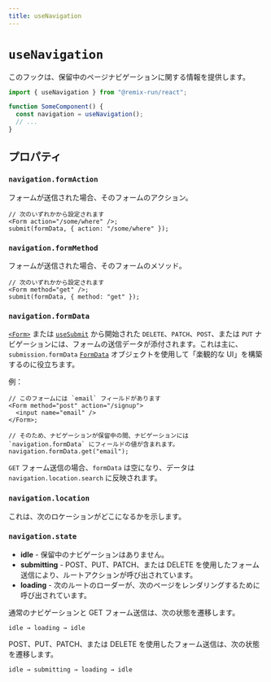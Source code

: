 ```yaml
---
title: useNavigation
---
```


# `useNavigation`

このフックは、保留中のページナビゲーションに関する情報を提供します。

```js
import { useNavigation } from "@remix-run/react";

function SomeComponent() {
  const navigation = useNavigation();
  // ...
}
```

## プロパティ

### `navigation.formAction`

フォームが送信された場合、そのフォームのアクション。

```tsx
// 次のいずれかから設定されます
<Form action="/some/where" />;
submit(formData, { action: "/some/where" });
```

### `navigation.formMethod`

フォームが送信された場合、そのフォームのメソッド。

```tsx
// 次のいずれかから設定されます
<Form method="get" />;
submit(formData, { method: "get" });
```

### `navigation.formData`

[`<Form>`][form-component] または [`useSubmit`][use-submit] から開始された `DELETE`、`PATCH`、`POST`、または `PUT` ナビゲーションには、フォームの送信データが添付されます。これは主に、`submission.formData` [`FormData`][form-data] オブジェクトを使用して「楽観的な UI」を構築するのに役立ちます。

例：

```tsx
// このフォームには `email` フィールドがあります
<Form method="post" action="/signup">
  <input name="email" />
</Form>;

// そのため、ナビゲーションが保留中の間、ナビゲーションには `navigation.formData` にフィールドの値が含まれます。
navigation.formData.get("email");
```

`GET` フォーム送信の場合、`formData` は空になり、データは `navigation.location.search` に反映されます。

### `navigation.location`

これは、次のロケーションがどこになるかを示します。

### `navigation.state`

- **idle** - 保留中のナビゲーションはありません。
- **submitting** - POST、PUT、PATCH、または DELETE を使用したフォーム送信により、ルートアクションが呼び出されています。
- **loading** - 次のルートのローダーが、次のページをレンダリングするために呼び出されています。

通常のナビゲーションと GET フォーム送信は、次の状態を遷移します。

```
idle → loading → idle
```

POST、PUT、PATCH、または DELETE を使用したフォーム送信は、次の状態を遷移します。

```
idle → submitting → loading → idle
```

[form-component]: ../components/form
[use-submit]: ./use-submit
[form-data]: https://developer.mozilla.org/en-US/docs/Web/API/FormData
